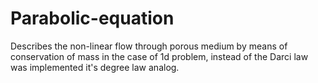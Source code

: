 # Parabolic-equation
Describes the non-linear flow through porous medium by means of conservation of mass in the case of 1d problem, instead of the Darci law was implemented it's degree law analog.
